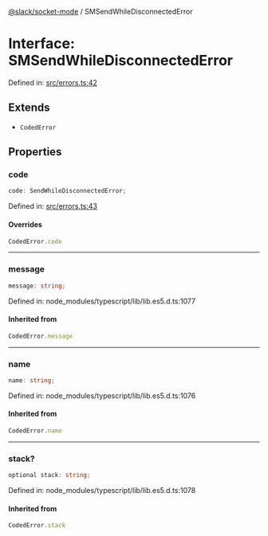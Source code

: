 [@slack/socket-mode](../index.md) / SMSendWhileDisconnectedError

# Interface: SMSendWhileDisconnectedError

Defined in: [src/errors.ts:42](https://github.com/slackapi/node-slack-sdk/blob/main/packages/socket-mode/src/errors.ts#L42)

## Extends

- `CodedError`

## Properties

### code

```ts
code: SendWhileDisconnectedError;
```

Defined in: [src/errors.ts:43](https://github.com/slackapi/node-slack-sdk/blob/main/packages/socket-mode/src/errors.ts#L43)

#### Overrides

```ts
CodedError.code
```

***

### message

```ts
message: string;
```

Defined in: node\_modules/typescript/lib/lib.es5.d.ts:1077

#### Inherited from

```ts
CodedError.message
```

***

### name

```ts
name: string;
```

Defined in: node\_modules/typescript/lib/lib.es5.d.ts:1076

#### Inherited from

```ts
CodedError.name
```

***

### stack?

```ts
optional stack: string;
```

Defined in: node\_modules/typescript/lib/lib.es5.d.ts:1078

#### Inherited from

```ts
CodedError.stack
```
